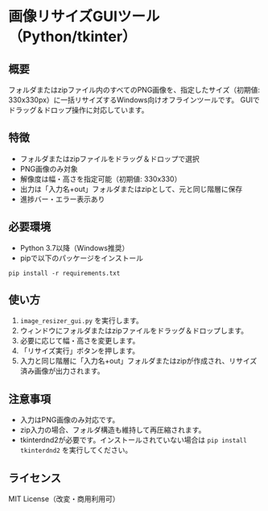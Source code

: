 # 画像リサイズGUIツール（Python/tkinter）

## 概要
フォルダまたはzipファイル内のすべてのPNG画像を、指定したサイズ（初期値: 330x330px）に一括リサイズするWindows向けオフラインツールです。
GUIでドラッグ＆ドロップ操作に対応しています。

## 特徴
- フォルダまたはzipファイルをドラッグ＆ドロップで選択
- PNG画像のみ対象
- 解像度は幅・高さを指定可能（初期値: 330x330）
- 出力は「入力名+out」フォルダまたはzipとして、元と同じ階層に保存
- 進捗バー・エラー表示あり

## 必要環境
- Python 3.7以降（Windows推奨）
- pipで以下のパッケージをインストール

```
pip install -r requirements.txt
```

## 使い方
1. `image_resizer_gui.py` を実行します。
2. ウィンドウにフォルダまたはzipファイルをドラッグ＆ドロップします。
3. 必要に応じて幅・高さを変更します。
4. 「リサイズ実行」ボタンを押します。
5. 入力と同じ階層に「入力名+out」フォルダまたはzipが作成され、リサイズ済み画像が出力されます。

## 注意事項
- 入力はPNG画像のみ対応です。
- zip入力の場合、フォルダ構造も維持して再圧縮されます。
- tkinterdnd2が必要です。インストールされていない場合は `pip install tkinterdnd2` を実行してください。

## ライセンス
MIT License（改変・商用利用可）
